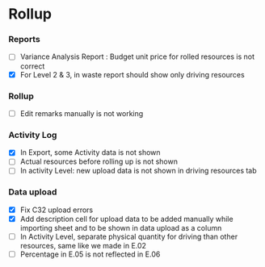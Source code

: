 # Rollup
### Reports
- [ ] Variance Analysis Report : Budget unit price for rolled resources is not correct
- [x] For Level 2 & 3, in waste report should show only driving resources

### Rollup
- [ ] Edit remarks manually is not working

### Activity Log
- [x] In Export, some Activity data is not shown
- [ ] Actual resources before rolling up is not shown
- [ ] In activity Level: new upload data is not shown in driving resources tab

### Data upload
- [x] Fix C32 upload errors
- [x] Add description cell for upload data to be added manually while importing sheet and to be shown in data upload as a column 
- [ ] In Activity Level, separate physical quantity for driving than other resources, same like we made in E.02
- [ ] Percentage in E.05 is not reflected in E.06